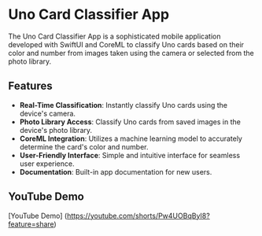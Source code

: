 # Uno Card Classifier App

The Uno Card Classifier App is a sophisticated mobile application developed with SwiftUI and CoreML to classify Uno cards based on their color and number from images taken using the camera or selected from the photo library.

## Features

- **Real-Time Classification**: Instantly classify Uno cards using the device's camera.
- **Photo Library Access**: Classify Uno cards from saved images in the device's photo library.
- **CoreML Integration**: Utilizes a machine learning model to accurately determine the card's color and number.
- **User-Friendly Interface**: Simple and intuitive interface for seamless user experience.
- **Documentation**: Built-in app documentation for new users.

## YouTube Demo
[YouTube Demo] (https://youtube.com/shorts/Pw4UOBqByI8?feature=share)
